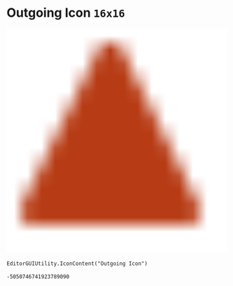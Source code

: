 # Outgoing Icon `16x16`
<img src="/img/Outgoing%20Icon.png" width=512 height=512>

``` CSharp
EditorGUIUtility.IconContent("Outgoing Icon")
```
```
-5050746741923789090
```
